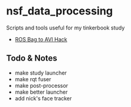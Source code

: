 nsf_data_processing
===================

Scripts and tools useful for my tinkerbook study

- [ROS Bag to AVI Hack](https://github.com/davidnunez/nsf_data_processing/tree/master/scripts)

## Todo & Notes

- make study launcher
- make rqt fuser
- make post-processor
- make better launcher
- add nick's face tracker
